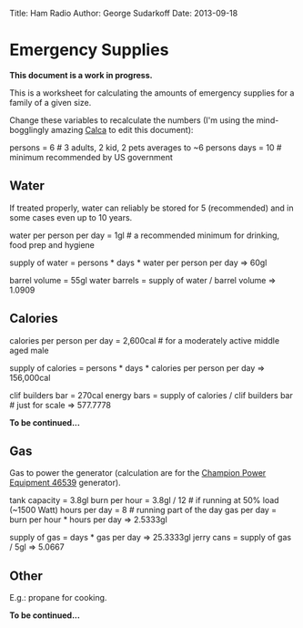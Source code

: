 Title: Ham Radio
Author: George Sudarkoff
Date: 2013-09-18

# Emergency Supplies

**This document is a work in progress.**

This is a worksheet for calculating the amounts of emergency supplies for a family of a given size.

Change these variables to recalculate the numbers (I'm using the mind-bogglingly amazing [Calca](http://calca.io/) to edit this document):

persons = 6    # 3 adults, 2 kid, 2 pets averages to ~6 persons
days = 10      # minimum recommended by US government

## Water

If treated properly, water can reliably be stored for 5 (recommended) and in some cases even up to 10 years.

water per person per day = 1gl # a recommended minimum for drinking, food prep and hygiene

supply of water = persons * days * water per person per day
    => 60gl

barrel volume = 55gl
water barrels = supply of water / barrel volume
    => 1.0909

## Calories

calories per person per day = 2,600cal # for a moderately active middle aged male

supply of calories = persons * days * calories per person per day
    => 156,000cal

clif builders bar = 270cal
energy bars = supply of calories / clif builders bar # just for scale
    => 577.7778

**To be continued...**

## Gas

Gas to power the generator (calculation are for the [Champion Power Equipment 46539](http://amzn.com/B004HSP7EK) generator).

tank capacity = 3.8gl
burn per hour = 3.8gl / 12                     # if running at 50% load (~1500 Watt)
hours per day = 8                              # running part of the day
gas per day = burn per hour * hours per day
    => 2.5333gl

supply of gas = days * gas per day
    => 25.3333gl
jerry cans = supply of gas / 5gl
    => 5.0667

## Other

E.g.: propane for cooking.

**To be continued...**

